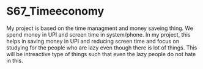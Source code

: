 # S67_Timeeconomy

My project is based on the time managment and money saveing thing. We spend money in UPI and screen time in system/phone. In my project, this helps in saving money in UPI and reducing screen time and focus on studying for the people who are lazy even though there is lot of things.
This will be intreactive type of things such that even the lazy people do not hate in this.
